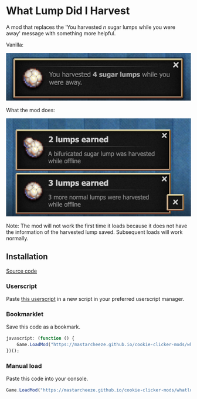 # What Lump Did I Harvest

A mod that replaces the 'You harvested _n_ sugar lumps while you were away' message with something more helpful.

Vanilla:

![Notifications of lumps harvested while offline](imgs/default-notification.png)

What the mod does:

![Notification of lumps harvested while offline](imgs/modded-notification.png)

Note: The mod will not work the first time it loads because it does not have the information of the harvested lump saved. Subsequent loads will work normally.

## Installation

[Source code](./main.js)

### Userscript

Paste [this userscript](./userscript.js) in a new script in your preferred userscript manager.

### Bookmarklet

Save this code as a bookmark.

```js
javascript: (function () {
    Game.LoadMod("https://mastarcheeze.github.io/cookie-clicker-mods/whatlumpdidiharvest/main.js");
})();
```

### Manual load

Paste this code into your console.

```js
Game.LoadMod("https://mastarcheeze.github.io/cookie-clicker-mods/whatlumpdidiharvest/main.js");
```

